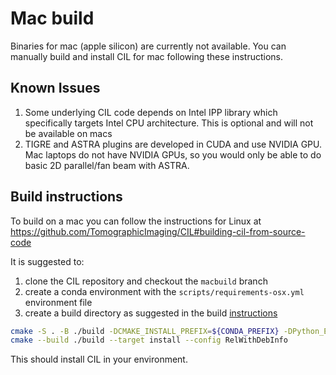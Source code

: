# Mac build

Binaries for mac (apple silicon) are currently not available. You can manually build and install CIL for mac following these instructions. 

## Known Issues

1. Some underlying CIL code depends on Intel IPP library which specifically targets Intel CPU architecture. This is optional and will not be available on macs
2. TIGRE and ASTRA plugins are developed in CUDA and use NVIDIA GPU. Mac laptops do not have NVIDIA GPUs, so you would only be able to do basic 2D parallel/fan beam with ASTRA.

## Build instructions

To build on a mac you can follow the instructions for Linux at 
https://github.com/TomographicImaging/CIL#building-cil-from-source-code

It is suggested to:
1. clone the CIL repository and checkout the `macbuild` branch
2. create a conda environment with the `scripts/requirements-osx.yml` environment file
3. create a build directory as suggested in the build [instructions](https://github.com/TomographicImaging/CIL#building-cil-from-source-code)


```sh
cmake -S . -B ./build -DCMAKE_INSTALL_PREFIX=${CONDA_PREFIX} -DPython_EXECUTABLE=${CONDA_PREFIX}/bin/python
cmake --build ./build --target install --config RelWithDebInfo
```

This should install CIL in your environment.